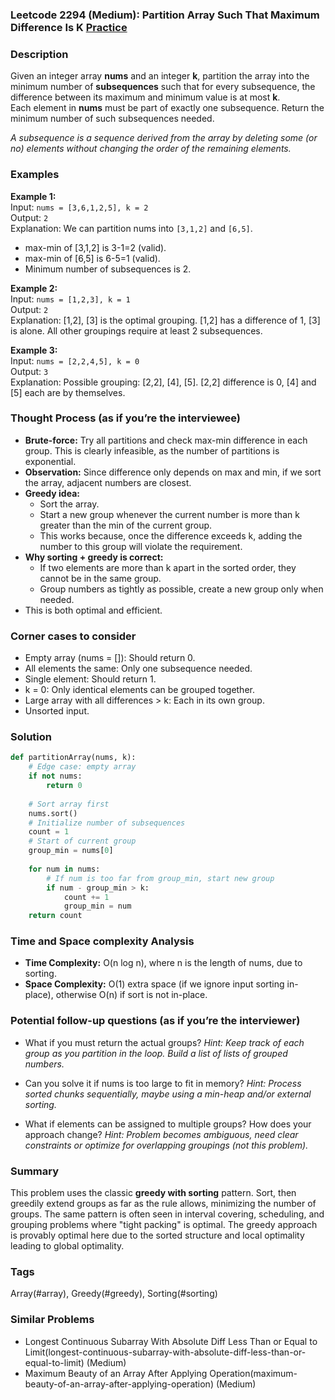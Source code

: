 ### Leetcode 2294 (Medium): Partition Array Such That Maximum Difference Is K [Practice](https://leetcode.com/problems/partition-array-such-that-maximum-difference-is-k)

### Description  
Given an integer array **nums** and an integer **k**, partition the array into the minimum number of **subsequences** such that for every subsequence, the difference between its maximum and minimum value is at most **k**.  
Each element in **nums** must be part of exactly one subsequence.
Return the minimum number of such subsequences needed.

*A subsequence is a sequence derived from the array by deleting some (or no) elements without changing the order of the remaining elements.*

### Examples  

**Example 1:**  
Input: `nums = [3,6,1,2,5], k = 2`  
Output: `2`  
Explanation: We can partition nums into `[3,1,2]` and `[6,5]`.  
- max-min of [3,1,2] is 3-1=2 (valid).
- max-min of [6,5] is 6-5=1 (valid).
- Minimum number of subsequences is 2.

**Example 2:**  
Input: `nums = [1,2,3], k = 1`  
Output: `2`  
Explanation: [1,2], [3] is the optimal grouping. [1,2] has a difference of 1, [3] is alone. All other groupings require at least 2 subsequences.

**Example 3:**  
Input: `nums = [2,2,4,5], k = 0`  
Output: `3`  
Explanation: Possible grouping: [2,2], [4], [5]. [2,2] difference is 0, [4] and [5] each are by themselves.

### Thought Process (as if you’re the interviewee)  
- **Brute-force:** Try all partitions and check max-min difference in each group. This is clearly infeasible, as the number of partitions is exponential.
- **Observation:** Since difference only depends on max and min, if we sort the array, adjacent numbers are closest.
- **Greedy idea:**  
  - Sort the array.
  - Start a new group whenever the current number is more than k greater than the min of the current group.
  - This works because, once the difference exceeds k, adding the number to this group will violate the requirement.
- **Why sorting + greedy is correct:**  
  - If two elements are more than k apart in the sorted order, they cannot be in the same group.
  - Group numbers as tightly as possible, create a new group only when needed.
- This is both optimal and efficient.

### Corner cases to consider  
- Empty array (nums = []): Should return 0.
- All elements the same: Only one subsequence needed.
- Single element: Should return 1.
- k = 0: Only identical elements can be grouped together.
- Large array with all differences > k: Each in its own group.
- Unsorted input.

### Solution

```python
def partitionArray(nums, k):
    # Edge case: empty array
    if not nums:
        return 0
    
    # Sort array first
    nums.sort()
    # Initialize number of subsequences
    count = 1
    # Start of current group
    group_min = nums[0]
    
    for num in nums:
        # If num is too far from group_min, start new group
        if num - group_min > k:
            count += 1
            group_min = num
    return count
```

### Time and Space complexity Analysis  

- **Time Complexity:** O(n log n), where n is the length of nums, due to sorting.
- **Space Complexity:** O(1) extra space (if we ignore input sorting in-place), otherwise O(n) if sort is not in-place.

### Potential follow-up questions (as if you’re the interviewer)  

- What if you must return the actual groups?
  *Hint: Keep track of each group as you partition in the loop. Build a list of lists of grouped numbers.*
  
- Can you solve it if nums is too large to fit in memory?
  *Hint: Process sorted chunks sequentially, maybe using a min-heap and/or external sorting.*

- What if elements can be assigned to multiple groups? How does your approach change?
  *Hint: Problem becomes ambiguous, need clear constraints or optimize for overlapping groupings (not this problem).*

### Summary
This problem uses the classic **greedy with sorting** pattern. Sort, then greedily extend groups as far as the rule allows, minimizing the number of groups. The same pattern is often seen in interval covering, scheduling, and grouping problems where "tight packing" is optimal. The greedy approach is provably optimal here due to the sorted structure and local optimality leading to global optimality.

### Tags
Array(#array), Greedy(#greedy), Sorting(#sorting)

### Similar Problems
- Longest Continuous Subarray With Absolute Diff Less Than or Equal to Limit(longest-continuous-subarray-with-absolute-diff-less-than-or-equal-to-limit) (Medium)
- Maximum Beauty of an Array After Applying Operation(maximum-beauty-of-an-array-after-applying-operation) (Medium)